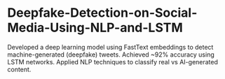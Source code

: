 # Deepfake-Detection-on-Social-Media-Using-NLP-and-LSTM
Developed a deep learning model using FastText embeddings to detect machine-generated (deepfake) tweets.  Achieved ~92% accuracy using LSTM networks.  Applied NLP techniques to classify real vs AI-generated content.
